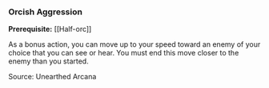 ### Orcish Aggression

**Prerequisite:** [[Half-orc]]

As a bonus action, you can move up to your speed toward an enemy of your choice that you can see or hear. You must end this move closer to the enemy than you started.

Source: Unearthed Arcana